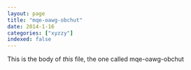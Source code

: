 ```yaml
---
layout: page
title: "mqe-oawg-obchut"
date: 2014-1-16
categories: ["xyzzy"]
indexed: false
---
```

This is the body of _this_ file, the one called mqe-oawg-obchut
